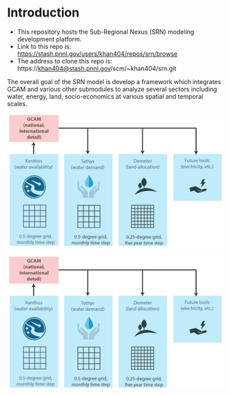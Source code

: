 

# Introduction

- This repository hosts the Sub-Regional Nexus (SRN) modeling development platform.
- Link to this repo is: https://stash.pnnl.gov/users/khan404/repos/srn/browse
- The address to clone this repo is: https://khan404@stash.pnnl.gov/scm/~khan404/srn.git

The overall goal of the SRN model is develop a framework which integrates GCAM and various other submodules to analyze several sectors including water, energy, land, socio-economics at various spatial and temporal scales. 

<img src="srn_workflow.png">
       
![PuTTY Configuration](READMEfigs/srn_workflow.png)


